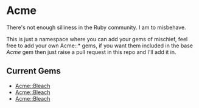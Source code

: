 # Acme

There's not enough silliness in the Ruby community.  I am to misbehave.

This is just a namespace where you can add your gems of mischief, feel free to
add your own Acme::* gems, if you want them included in the base _Acme_ gem then
just raise a pull request in this repo and I'll add it in.

## Current Gems

 * [Acme::Bleach](//github.com/smathy/acme-bleach)
 * [Acme::Bleach](//github.com/smathy/acme-heisenberg)
 * [Acme::Bleach](//github.com/rthbound/acme-leeway)


